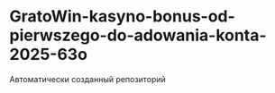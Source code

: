 # GratoWin-kasyno-bonus-od-pierwszego-do-adowania-konta-2025-63o
Автоматически созданный репозиторий
